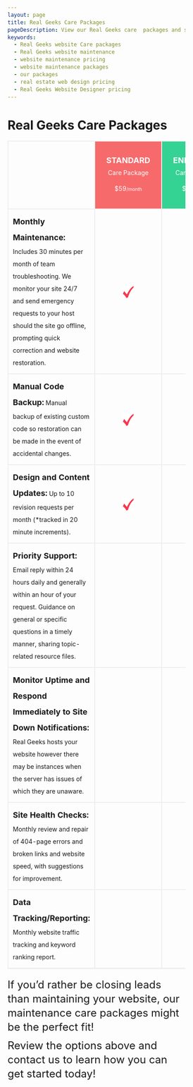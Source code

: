```yaml
---
layout: page
title: Real Geeks Care Packages
pageDescription: View our Real Geeks care  packages and see how we can help you with your real estate website.
keywords:
  - Real Geeks website Care packages
  - Real Geeks website maintenance
  - website maintenance pricing
  - website maintenance packages
  - our packages
  - real estate web design pricing
  - Real Geeks Website Designer pricing
---
```

<style>
.table-plan img{text-align:center;width:25px;}
.table-plan td{border:#eee 2px solid;padding:10px;vertical-align:middle;}
.table-plan .text-center{text-align:center;}
.orange strong,.green strong,.blue strong{display:block;font-size:25px;margin-bottom:-8px;}
.orange,.green,.blue{background:#f76a6b;padding:25px!important;text-align:center;line-height:36px;color:#fff;}
.green{background:#34d293;}
.blue{background:#5b76d8;}
.table-plan td strong{font-size:18px;}
.table-plan h3{line-height:32px;}
strong{font-weight:700;}
small{font-size:80%;}
img{border:0;}
table{border-collapse:collapse;border-spacing:0;}
td{padding:0;}
*{-webkit-box-sizing:border-box;-moz-box-sizing:border-box;box-sizing:border-box;}
:before,:after{-webkit-box-sizing:border-box;-moz-box-sizing:border-box;box-sizing:border-box;}
img{vertical-align:middle;}
h3{font-family:inherit;font-weight:500;line-height:1.1;color:inherit;}
h3{margin-top:20px;margin-bottom:10px;}
h3{font-size:24px;}
small{font-size:85%;}
.text-center{text-align:center;}
table{max-width:100%;background-color:transparent;}
div,h3,small,strong,table,tbody,tr,td{margin:0;padding:0;border:0;outline:0;font-family:inherit;font-weight:inherit;font-style:inherit;vertical-align:baseline;}
*,*:before,*:after{-webkit-box-sizing:border-box;-moz-box-sizing:border-box;box-sizing:border-box;}
table{border-spacing:0;border-collapse:separate;}
td{font-weight:normal;text-align:left;}
*,*:before,*:after{-webkit-box-sizing:border-box;-moz-box-sizing:border-box;box-sizing:border-box;}
::selection{color:#fff;background:#fc6d6d;}
::-moz-selection{color:#fff;background:#fc6d6d;}
*::-webkit-input-placeholder{color:#999!important;opacity:1!important;}
*:-moz-placeholder{color:#999!important;opacity:1!important;}
*::-moz-placeholder{color:#999!important;opacity:1!important;}
*:-ms-input-placeholder{color:#999!important;opacity:1!important;}
h3{clear:both;}
strong{font-weight:bold;}
small{font-size:75%;}
h3{display:block;clear:both;margin:0;margin-bottom:10px;padding:0;border:0;font:inherit;font-size:100%;vertical-align:baseline;}
h3{font-size:24px;}
img{max-width:100%;height:auto;}
table{width:100%;margin:0 0 20px;border-bottom:1px solid #ededed;border-spacing:0;border-collapse:collapse;font-size:14px;line-height:2;}
td{font-weight:normal;text-align:left;}
td{padding:6px 10px 6px 0;border-top:1px solid #ededed;}
.green,.blue{-webkit-transition:all 0.2s ease-in-out;transition:all 0.2s ease-in-out;}
*:focus{outline:0;}
</style>
<div id="our-packages">
  <h1>Real Geeks Care Packages</h1>
  <div class="container">
    <div class="table-plan" style="overflow-x: auto;">
        <div style="overflow-x: auto;">
            <table border="0" width="100%">
                <tbody>
                    <tr>
                        <td width="62%"></td>
                        <td class="orange" width="12%"><strong>STANDARD</strong> Care Package $59<small>/month</small></td>
                        <td class="green" width="13%"><strong>ENHANCED</strong> Care Package $99<small>/month</small></td>
                        <td class="blue" width="13%"><strong>ADVANCED</strong> Care Package $149<small>/month</small></td>
                    </tr>
                    <tr>
                        <td>
                            <strong>Monthly Maintenance:</strong> Includes 30 minutes per month of team troubleshooting. We monitor your site 24/7 and send emergency requests to your host should the site go offline, prompting quick correction
                            and website restoration.
                        </td>
                        <td class="text-center" valign="middle"><img class="alignnone size-full wp-image-490" src="/public/assets/photos/check-1.jpg" alt="" width="48" height="51" /></td>
                        <td class="text-center"><img class="alignnone size-full wp-image-490" src="/public/assets/photos/check-1.jpg" alt="check correct" width="48" height="51" /></td>
                        <td class="text-center"><img class="alignnone size-full wp-image-490" src="/public/assets/photos/check-1.jpg" alt="check correct" width="48" height="51" /></td>
                    </tr>
                    <tr>
                        <td><strong>Manual Code Backup:</strong> Manual backup of existing custom code so restoration can be made in the event of accidental changes.</td>
                        <td class="text-center"><img class="alignnone size-full wp-image-490" src="/public/assets/photos/check-1.jpg" alt="check correct" width="48" height="51" /></td>
                        <td class="text-center"><img class="alignnone size-full wp-image-490" src="/public/assets/photos/check-1.jpg" alt="check correct" width="48" height="51" /></td>
                        <td class="text-center"><img class="alignnone size-full wp-image-490" src="/public/assets/photos/check-1.jpg" alt="check correct" width="48" height="51" /></td>
                    </tr>
                    <tr>
                        <td><strong>Design and Content Updates:</strong> Up to 10 revision requests per month (*tracked in 20 minute increments).</td>
                        <td class="text-center"><img class="alignnone size-full wp-image-490" src="/public/assets/photos/check-1.jpg" alt="check correct" width="48" height="51" /></td>
                        <td class="text-center"><img class="alignnone size-full wp-image-490" src="/public/assets/photos/check-1.jpg" alt="check correct" width="48" height="51" /></td>
                    </tr>
                    <tr>
                        <td>
                            <strong>Priority Support:</strong> Email reply within 24 hours daily and generally within an hour of your request. Guidance on general or specific questions in a timely manner, sharing topic-related resource files.
                        </td>
                        <td class="text-center"></td>
                        <td class="text-center"><img class="alignnone size-full wp-image-490" src="/public/assets/photos/check-1.jpg" alt="check correct" width="48" height="51" /></td>
                        <td class="text-center"><img class="alignnone size-full wp-image-490" src="/public/assets/photos/check-1.jpg" alt="check correct" width="48" height="51" /></td>
                    </tr>
                    <tr>
                        <td><strong>Monitor Uptime and Respond Immediately to Site Down Notifications:</strong> Real Geeks hosts your website however there may be instances when the server has issues of which they are unaware.</td>
                        <td></td>
                        <td class="text-center"><img class="alignnone size-full wp-image-490" src="/public/assets/photos/check-1.jpg" alt="check correct" width="48" height="51" /></td>
                    </tr>
                    <tr>
                        <td><strong>Site Health Checks:</strong> Monthly review and repair of 404-page errors and broken links and website speed, with suggestions for improvement.</td>
                        <td></td>
                        <td class="text-center"><img class="alignnone size-full wp-image-490" src="/public/assets/photos/check-1.jpg" alt="check correct" width="48" height="51" /></td>
                    </tr>
                    <!-- <tr>
                        <td><strong>Monthly Personal Consultation:</strong> Monthly phone or video calls where we monitor and align your business goals with your website content, statistics, social media and ad campaigns.</td>
                        <td></td>
                        <td></td>
                        <td class="text-center"><img class="alignnone size-full wp-image-490" src="/public/assets/photos/check-1.jpg" alt="check correct" width="48" height="51" /></td>
                    </tr> -->
                    <tr>
                        <td><strong>Data Tracking/Reporting:</strong> Monthly website traffic tracking and keyword ranking report.</td>
                        <td></td>
                        <td></td>
                        <td class="text-center"><img class="alignnone size-full wp-image-490" src="/public/assets/photos/check-1.jpg" alt="check correct" width="48" height="51" /></td>
                    </tr>
                    <!-- <tr>
                        <td><strong>SEO Maintenance:</strong> Includes weekly checks and continuously update SEO related stuff on the website to make sure content could be scraped and understood by search engines.</td>
                        <td></td>
                        <td></td>
                        <td class="text-center"><img class="alignnone size-full wp-image-490" src="/public/assets/photos/check-1.jpg" alt="check correct" width="48" height="51" /></td>
                    </tr> -->
                </tbody>
            </table>
        </div>
        <h3>If you’d rather be closing leads than maintaining your website, our maintenance care packages might be the perfect fit!</h3>
        <h3>Review the options above and contact us to learn how you can get started today!</h3>
    </div>
  </div>
</div>
